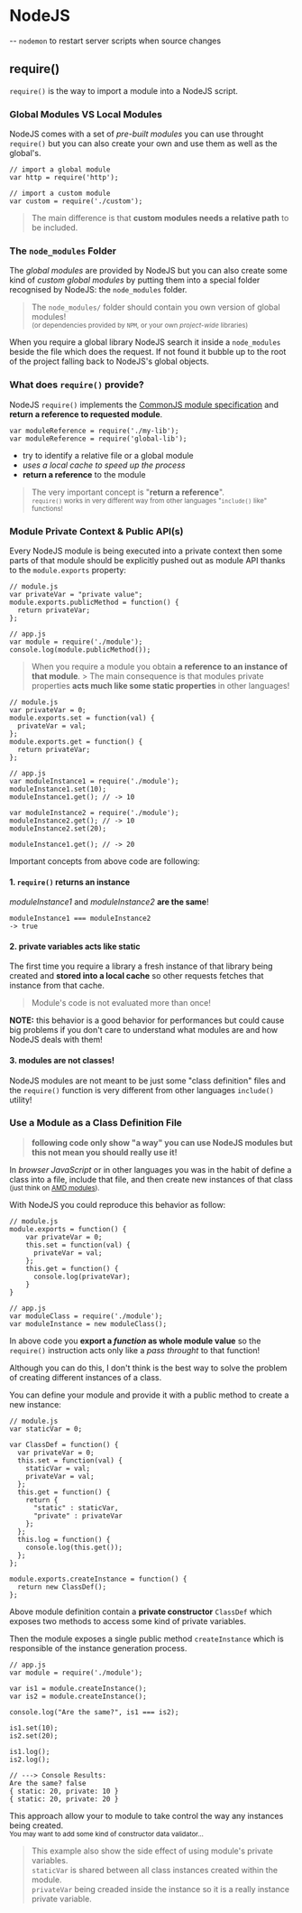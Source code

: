 NodeJS
======

-- `nodemon` to restart server scripts when source changes

## require()

`require()` is the way to import a module into a NodeJS script.




### Global Modules VS Local Modules

NodeJS comes with a set of _pre-built modules_ you can use throught `require()` but you can also create your own and use them as well as the global's.

    // import a global module
    var http = require('http');
    
    // import a custom module
    var custom = require('./custom');
    
> The main difference is that **custom modules needs a relative path** to be included.




### The `node_modules` Folder

The _global modules_ are provided by NodeJS but you can also create some kind of _custom global modules_ by putting them into a special folder recognised by NodeJS: the `node_modules` folder.

> The `node_modules/` folder should contain you own version of global modules!  
> <small>(or dependencies provided by `NPM`, or your own _project-wide_ libraries)</small>

When you require a global library NodeJS search it inside a `node_modules` beside the file which does the request. If not found it bubble up to the root of the project falling back to NodeJS's global objects.




### What does `require()` provide?

NodeJS `require()` implements the [CommonJS module specification](http://wiki.commonjs.org/wiki/Modules) and **return a reference to requested module**.

    var moduleReference = require('./my-lib');
    var moduleReference = require('global-lib');

- try to identify a relative file or a global module
- _uses a local cache to speed up the process_
- **return a reference** to the module

> The very important concept is "**return a reference**".  
> <small>`require()` works in very different way from other languages "`include()` like" functions!</small>




### Module Private Context & Public API(s)

Every NodeJS module is being executed into a private context then some parts of that module should be explicitly pushed out as module API thanks to the `module.exports` property:

    // module.js
    var privateVar = "private value";
    module.exports.publicMethod = function() {
      return privateVar;
    };
    
    // app.js
    var module = require('./module');
    console.log(module.publicMethod());
    
> When you require a module you obtain **a reference to an instance of that module**.  > The main consequence is that modules private properties **acts much like some static properties** in other languages!

    // module.js
    var privateVar = 0;
    module.exports.set = function(val) {
      privateVar = val;
    };
    module.exports.get = function() {
      return privateVar;
    };
    
    // app.js
    var moduleInstance1 = require('./module');
    moduleInstance1.set(10);
    moduleInstance1.get(); // -> 10
    
    var moduleInstance2 = require('./module');
    moduleInstance2.get(); // -> 10
    moduleInstance2.set(20);
    
    moduleInstance1.get(); // -> 20

Important concepts from above code are following:

#### 1. `require()` returns an instance

_moduleInstance1_ and _moduleInstance2_ **are the same**!

    moduleInstance1 === moduleInstance2
    -> true

#### 2. private variables acts like static

The first time you require a library a fresh instance of that library being created and **stored into a local cache** so other requests fetches that instance from that cache.

> Module's code is not evaluated more than once!

**NOTE:** this behavior is a good behavior for performances but could cause big problems if you don't care to understand what modules are and how NodeJS deals with them! 

#### 3. modules are not classes!

NodeJS modules are not meant to be just some "class definition" files and the `require()` function is very different from other languages `include()` utility!



### Use a Module as a Class Definition File

> **following code only show "a way" you can use NodeJS modules but this not mean you should really use it!**

In _browser JavaScript_ or in other languages you was in the habit of define a class into a file, include that file, and then create new instances of that class  
<small>(just think on [AMD modules](http://requirejs.org/docs/whyamd.html)).</small>

With NodeJS you could reproduce this behavior as follow:

    // module.js
	module.exports = function() {
		var privateVar = 0;
		this.set = function(val) {
		  privateVar = val;
		};
		this.get = function() {
		  console.log(privateVar);
		}
	}
	
	// app.js
	var moduleClass = require('./module');
	var moduleInstance = new moduleClass();

In above code you **export a _function_ as whole module value** so the `require()` instruction acts only like a _pass throught_ to that function!

Although you can do this, I don't think is the best way to solve the problem of creating different instances of a class.

You can define your module and provide it with a public method to create a new instance:

	// module.js	
	var staticVar = 0;
	
	var ClassDef = function() {
  	  var privateVar = 0;
	  this.set = function(val) {
	    staticVar = val;
	    privateVar = val;
	  };
	  this.get = function() {
	    return {
	      "static" : staticVar,
	      "private" : privateVar
	    };
	  };
	  this.log = function() {
		console.log(this.get());  
	  };
	};
	
	module.exports.createInstance = function() {
	  return new ClassDef();
	};

Above module definition contain a **private constructor** `ClassDef` which exposes two methods to access some kind of private variables.

Then the module exposes a single public method `createInstance` which is responsible of the instance generation process.

    // app.js
    var module = require('./module');
    
    var is1 = module.createInstance();
    var is2 = module.createInstance();
    
    console.log("Are the same?", is1 === is2);
    
    is1.set(10);
    is2.set(20);
    
    is1.log();
    is2.log();
    
    // ---> Console Results:
    Are the same? false
    { static: 20, private: 10 }
    { static: 20, private: 20 }

This approach allow your to module to take control the way any instances being created.  
<small>You may want to add some kind of constructor data validator…</small>

> This example also show the side effect of using module's private variables.  
> `staticVar` is shared between all class instances created within the module.  
> `privateVar` being creaded inside the instance so it is a really instance private variable.
